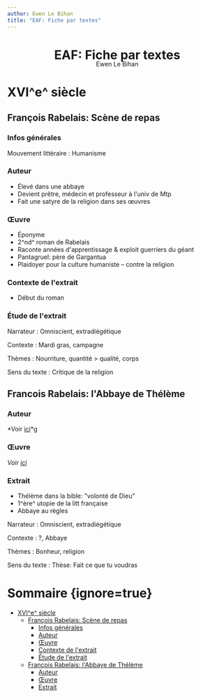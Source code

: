 ```yaml
---
author: Ewen Le Bihan
title: "EAF: Fiche par textes"
---
```


<center><h1 style='margin-bottom:-5px;'>EAF: Fiche par textes</h1>Ewen Le Bihan</center>

# XVI^e^ siècle
## François Rabelais: Scène de repas
### Infos générales
Mouvement littéraire
    : Humanisme

### Auteur
- Élevé dans une abbaye
- Devient prêtre, médecin et professeur à l'univ de Mtp
- Fait une satyre de la religion dans ses œuvres

### Œuvre
- Éponyme
- 2^nd^ roman de Rabelais
- Raconte années d'apprentissage & exploit guerriers du géant
- Pantagruel: père de Gargantua
- Plaidoyer pour la culture humaniste – contre la religion

### Contexte de l'extrait
- Début du roman

### Étude de l'extrait
Narrateur
    : Omniscient, extradiégétique   

Contexte
    : Mardi gras, campagne

Thèmes
    : Nourriture, quantité > qualité, corps

Sens du texte
    : Critique de la religion

## Francois Rabelais: l'Abbaye de Thélème
### Auteur
*Voir [ici](#Auteur)*g

### Œuvre
*Voir [ici](#%C5%92uvre)*
### Extrait
- Thélème dans la bible: "volonté de Dieu"
- 1^ère^ utopie de la litt française
- Abbaye au règles

Narrateur
    : Omniscient, extradiégétique

Contexte
    : ?, Abbaye

Thèmes
    : Bonheur, religion

Sens du texte
    : Thèse: Fait ce que tu voudras


# Sommaire {ignore=true}

<!-- @import "[TOC]" {cmd="toc" depthFrom=1 depthTo=6 orderedList=false} -->
<!-- code_chunk_output -->

* [XVI^e^ siècle](#xvie-siècle)
	* [François Rabelais: Scène de repas](#françois-rabelais-scène-de-repas)
		* [Infos générales](#infos-générales)
		* [Auteur](#auteur)
		* [Œuvre](#œuvre)
		* [Contexte de l'extrait](#contexte-de-lextrait)
		* [Étude de l'extrait](#étude-de-lextrait)
	* [Francois Rabelais: l'Abbaye de Thélème](#francois-rabelais-labbaye-de-thélème)
		* [Auteur](#auteur-1)
		* [Œuvre](#œuvre-1)
		* [Extrait](#extrait)

<!-- /code_chunk_output -->
